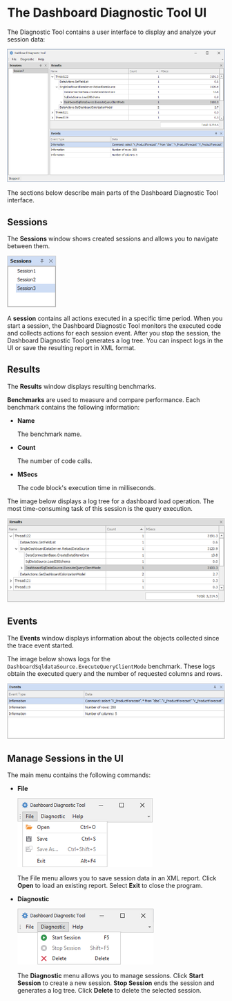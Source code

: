 # The Dashboard Diagnostic Tool UI

The Diagnostic Tool contains a user interface to display and analyze your session data:  

![Dashboard Diagnostic Tool main window](../images/diagnistic-tool-main.png)

The sections below describe main parts of the Dashboard Diagnostic Tool interface.

## Sessions

The **Sessions** window shows created sessions and allows you to navigate between them. 

![Dashboard Diagnostic Tool Sessions](../images/sessions-window.png)

A **session** contains all actions executed in a specific time period. When you start a session, the Dashboard Diagnostic Tool monitors the executed code and collects actions for each session event. After you stop the session, the Dashboard Diagnostic Tool generates a log tree. You can inspect logs in the UI or save the resulting report in XML format.

## Results 

The **Results** window displays resulting benchmarks.

**Benchmarks** are used to measure and compare performance. Each benchmark contains the following information:

- **Name**

  The benchmark name.
        
- **Count**

  The number of code calls.
          
- **MSecs**

  The code block's execution time in milliseconds.

The image below displays a log tree for a dashboard load operation. The most time-consuming task of this session is the query execution.
     
![Dashboard Diagnostic Tool results](../images/results-window.png)

## Events

The **Events** window displays information about the objects collected since the trace event started.

The image below shows logs for the `DashboardSqldataSource.ExecuteQueryClientMode` benchmark. These logs obtain the executed query and the number of requested columns and rows. 

![Dashboard Diagnostic Tool events](../images/events-window.png)

## Manage Sessions in the UI

The main menu contains the following commands:

- **File**

    ![Diagnostic Tool file options](../images/file-options.png)

    The File menu allows you to save session data in an XML report. Click **Open** to load an existing report. Select **Exit** to close the program.

- **Diagnostic** 

    ![Diagnostic Tool diagnostic options](../images/diagnistic-options.png)

    The **Diagnostic** menu allows you to manage sessions. Click **Start Session** to create a new session. **Stop Session** ends the session and generates a log tree. Click **Delete** to delete the selected session.
